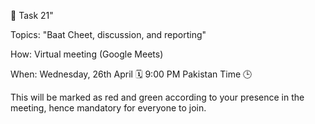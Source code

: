 🛑 Task 21"

Topics: "Baat Cheet, discussion, and reporting"

How: Virtual meeting (Google Meets)

When: Wednesday, 26th April 🗓 9:00 PM Pakistan Time 🕒

This will be marked as red and green according to your presence in the meeting, hence mandatory for everyone to join.
